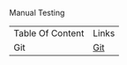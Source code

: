  Manual Testing 

<!DOCTYPE html>
<html>
<head>

</head>
<body>

<table>
  <tr>
    <td>Table Of Content </td>
    <td>Links</td>
  </tr>
  <tr>
    <td>Git</td>
    <td><a href="https://github.com/lavishguvi/Automation-Testing-Documentation/tree/main/003-Git-Github/008%20-%20Git">Git</a></td>
  </tr>
</table>
</body>
</html>
